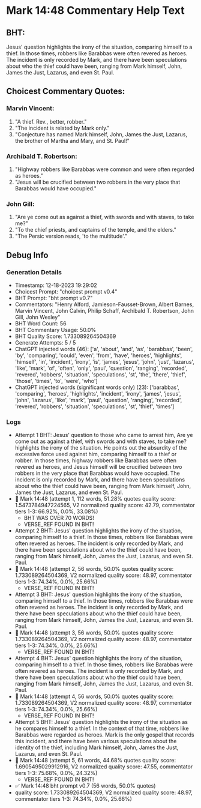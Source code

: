 # Mark 14:48 Commentary Help Text

## BHT:
Jesus' question highlights the irony of the situation, comparing himself to a thief. In those times, robbers like Barabbas were often revered as heroes. The incident is only recorded by Mark, and there have been speculations about who the thief could have been, ranging from Mark himself, John, James the Just, Lazarus, and even St. Paul.

## Choicest Commentary Quotes:
### Marvin Vincent:
1. "A thief. Rev., better, robber."
2. "The incident is related by Mark only."
3. "Conjecture has named Mark himself, John, James the Just, Lazarus, the brother of Martha and Mary, and St. Paul!"

### Archibald T. Robertson:
1. "Highway robbers like Barabbas were common and were often regarded as heroes." 
2. "Jesus will be crucified between two robbers in the very place that Barabbas would have occupied."

### John Gill:
1. "Are ye come out as against a thief, with swords and with staves, to take me?" 
2. "To the chief priests, and captains of the temple, and the elders."
3. "The Persic version reads, 'to the multitude'."


## Debug Info
### Generation Details
- Timestamp: 12-18-2023 19:29:02
- Choicest Prompt: "choicest prompt v0.4"
- BHT Prompt: "bht prompt v0.7"
- Commentators: "Henry Alford, Jamieson-Fausset-Brown, Albert Barnes, Marvin Vincent, John Calvin, Philip Schaff, Archibald T. Robertson, John Gill, John Wesley"
- BHT Word Count: 56
- BHT Commentary Usage: 50.0%
- BHT Quality Score: 1.733089264504369
- Generate Attempts: 5 / 5
- ChatGPT injected words (46):
	['a', 'about', 'and', 'as', 'barabbas', 'been', 'by', 'comparing', 'could', 'even', 'from', 'have', 'heroes', 'highlights', 'himself', 'in', 'incident', 'irony', 'is', 'james', 'jesus', 'john', 'just', 'lazarus', 'like', 'mark', 'of', 'often', 'only', 'paul', 'question', 'ranging', 'recorded', 'revered', 'robbers', 'situation', 'speculations', 'st', 'the', 'there', 'thief', 'those', 'times', 'to', 'were', 'who']
- ChatGPT injected words (significant words only) (23):
	['barabbas', 'comparing', 'heroes', 'highlights', 'incident', 'irony', 'james', 'jesus', 'john', 'lazarus', 'like', 'mark', 'paul', 'question', 'ranging', 'recorded', 'revered', 'robbers', 'situation', 'speculations', 'st', 'thief', 'times']

### Logs
- Attempt 1 BHT: Jesus' question to those who came to arrest him, Are ye come out as against a thief, with swords and with staves, to take me? highlights the irony of the situation. He points out the absurdity of the excessive force used against him, comparing himself to a thief or robber. In those times, highway robbers like Barabbas were often revered as heroes, and Jesus himself will be crucified between two robbers in the very place that Barabbas would have occupied. The incident is only recorded by Mark, and there have been speculations about who the thief could have been, ranging from Mark himself, John, James the Just, Lazarus, and even St. Paul.
- 🔄 Mark 14:48 (attempt 1, 112 words, 51.28% quotes quality score: 1.5473784947224565, V2 normalized quality score: 42.79, commentator tiers 1-3: 66.92%, 0.0%, 33.08%) 
	- BHT WAS OVER 70 WORDS! 
	- VERSE_REF FOUND IN BHT!
- Attempt 2 BHT: Jesus' question highlights the irony of the situation, comparing himself to a thief. In those times, robbers like Barabbas were often revered as heroes. The incident is only recorded by Mark, and there have been speculations about who the thief could have been, ranging from Mark himself, John, James the Just, Lazarus, and even St. Paul.
- 🔄 Mark 14:48 (attempt 2, 56 words, 50.0% quotes quality score: 1.733089264504369, V2 normalized quality score: 48.97, commentator tiers 1-3: 74.34%, 0.0%, 25.66%) 
	- VERSE_REF FOUND IN BHT!
- Attempt 3 BHT: Jesus' question highlights the irony of the situation, comparing himself to a thief. In those times, robbers like Barabbas were often revered as heroes. The incident is only recorded by Mark, and there have been speculations about who the thief could have been, ranging from Mark himself, John, James the Just, Lazarus, and even St. Paul.
- 🔄 Mark 14:48 (attempt 3, 56 words, 50.0% quotes quality score: 1.733089264504369, V2 normalized quality score: 48.97, commentator tiers 1-3: 74.34%, 0.0%, 25.66%) 
	- VERSE_REF FOUND IN BHT!
- Attempt 4 BHT: Jesus' question highlights the irony of the situation, comparing himself to a thief. In those times, robbers like Barabbas were often revered as heroes. The incident is only recorded by Mark, and there have been speculations about who the thief could have been, ranging from Mark himself, John, James the Just, Lazarus, and even St. Paul.
- 🔄 Mark 14:48 (attempt 4, 56 words, 50.0% quotes quality score: 1.733089264504369, V2 normalized quality score: 48.97, commentator tiers 1-3: 74.34%, 0.0%, 25.66%) 
	- VERSE_REF FOUND IN BHT!
- Attempt 5 BHT: Jesus' question highlights the irony of the situation as he compares himself to a thief. In the context of that time, robbers like Barabbas were regarded as heroes. Mark is the only gospel that records this incident, and there have been various speculations about the identity of the thief, including Mark himself, John, James the Just, Lazarus, and even St. Paul.
- 🔄 Mark 14:48 (attempt 5, 61 words, 44.68% quotes quality score: 1.6905495029912916, V2 normalized quality score: 47.55, commentator tiers 1-3: 75.68%, 0.0%, 24.32%) 
	- VERSE_REF FOUND IN BHT!
- ✅ Mark 14:48 bht prompt v0.7 (56 words, 50.0% quotes)
- quality score: 1.733089264504369, V2 normalized quality score: 48.97, commentator tiers 1-3: 74.34%, 0.0%, 25.66%)